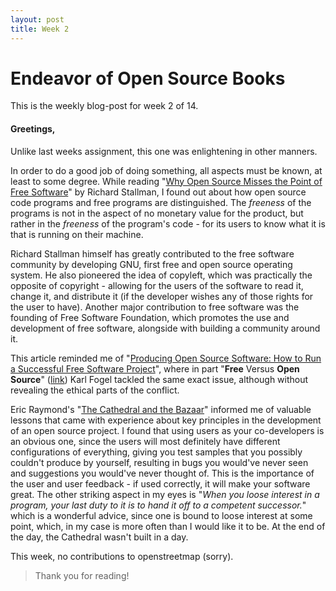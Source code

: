 ```yaml
---
layout: post
title: Week 2
---
```


# Endeavor of Open Source Books

This is the weekly blog-post for week 2 of 14.

#### Greetings,

Unlike last weeks assignment, this one was enlightening in other manners.

In order to do a good job of doing something, all aspects must be known, at least to some degree. While reading "[Why Open Source Misses the Point of Free Software](https://www.gnu.org/philosophy/open-source-misses-the-point.html)" by Richard Stallman, I found out about how open source code programs and free programs are distinguished. The *freeness* of the programs is not in the aspect of no monetary value for the product, but rather in the *freeness* of the program's code - for its users to know what it is that is running on their machine.

Richard Stallman himself has greatly contributed to the free software community by developing GNU, first free and open source operating system. He also pioneered the idea of copyleft, which was practically the opposite of copyright - allowing for the users of the software to read it, change it, and distribute it (if the developer wishes any of those rights for the user to have). Another major contribution to free software was the founding of Free Software Foundation, which promotes the use and development of free software, alongside with building a community around it.

This article reminded me of "[Producing Open Source Software: How to Run a Successful Free Software Project](https://www.gnu.org/philosophy/open-source-misses-the-point.html)", where in part "**Free** Versus **Open Source**" ([link](https://producingoss.com/en/introduction.html#free-vs-open-source)) Karl Fogel tackled the same exact issue, although without revealing the ethical parts of the conflict.

Eric Raymond's "[The Cathedral and the Bazaar](http://www.catb.org/~esr/writings/cathedral-bazaar/cathedral-bazaar/index.html)" informed me of valuable lessons that came with experience about key principles in the development of an open source project. I found that using users as your co-developers is an obvious one, since the users will most definitely have different configurations of everything, giving you test samples that you possibly couldn't produce by yourself, resulting in bugs you would've never seen and suggestions you would've never thought of. This is the importance of the user and user feedback - if used correctly, it will make your software great. The other striking aspect in my eyes is "*When you loose interest in a program, your last duty to it is to hand it off to a competent successor.*" which is a wonderful advice, since one is bound to loose interest at some point, which, in my case is more often than I would like it to be. At the end of the day, the Cathedral wasn't built in a day.

This week, no contributions to openstreetmap (sorry).

>Thank you for reading!

